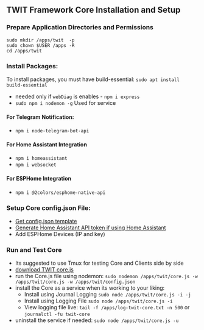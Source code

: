 ## TWIT Framework Core Installation and Setup

### Prepare Application Directories and Permissions 
```
sudo mkdir /apps/twit  -p
sudo chown $USER /apps -R
cd /apps/twit
```

### Install Packages: 
To install packages, you must have build-essential: `sudo apt install build-essential`
- needed only if `webDiag` is enables - `npm i express`
- `sudo npm i nodemon -g` Used for service 
#### For Telegram Notification:
- `npm i node-telegram-bot-api`
#### For Home Assistant Integration
- `npm i homeassistant`
- `npm i websocket`
#### For ESPHome Integration
- `npm i @2colors/esphome-native-api`

### Setup Core config.json File: 
- [Get config.json template](https://github.com/ThingWerks/ThingWerks-IoT-Framework/blob/main/Core/confg.json)
- [Generate Home Assistant API token if using Home Assistant](https://community.home-assistant.io/t/how-to-get-long-lived-access-token/162159/2)
- Add ESPHome Devices (IP and key)

### Run and Test Core
- Its suggested to use Tmux for testing Core and Clients side by side
- [download TWIT core.js](https://github.com/ThingWerks/ThingWerks-IoT-Framework/blob/main/Core/core.js)
- run the Core.js file using nodemon:  ```sudo nodemon /apps/twit/core.js -w /apps/twit/core.js -w /apps/twit/config.json```
- install the Core as a service when its working to your liking: 
  -  Install using Journal Logging ```sudo node /apps/twit/core.js -i -j```
  -  Install using Logging File ```sudo node /apps/twit/core.js -i```
  -  View logging file live: ```tail -f /apps/log-twit-core.txt -n 500``` or ```journalctl -fu twit-core```
- uninstall the service if needed: ```sudo node /apps/twit/core.js -u```

